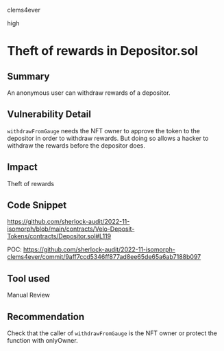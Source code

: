 clems4ever

high

# Theft of rewards in Depositor.sol

## Summary

An anonymous user can withdraw rewards of a depositor.

## Vulnerability Detail

`withdrawFromGauge` needs the NFT owner to approve the token to the depositor in order to withdraw rewards. But doing so allows a hacker to withdraw the rewards before the depositor does.

## Impact

Theft of rewards

## Code Snippet

https://github.com/sherlock-audit/2022-11-isomorph/blob/main/contracts/Velo-Deposit-Tokens/contracts/Depositor.sol#L119

POC: https://github.com/sherlock-audit/2022-11-isomorph-clems4ever/commit/9aff7ccd5346ff877ad8ee65de65a6ab7188b097

## Tool used

Manual Review

## Recommendation

Check that the caller of `withdrawFromGauge` is the NFT owner or protect the function with onlyOwner.
